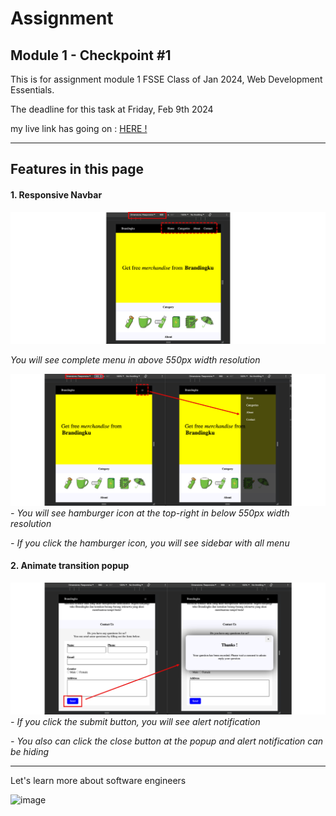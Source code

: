 # Assignment 
## Module 1 - Checkpoint #1

This is for assignment module 1 FSSE Class of Jan 2024, Web Development Essentials.

The deadline for this task at Friday, Feb 9th 2024

my live link has going on : [HERE !](https://revou-week0.netlify.app/)

---

## Features in this page

#### 1. Responsive Navbar
![image](./assets/images/readme/responsive_navbar.png)

_You will see complete menu in above 550px width resolution_

![image](./assets/images/readme/sidebar.png)
_- You will see hamburger icon at the top-right in below 550px width resolution_

_- If you click the hamburger icon, you will see sidebar with all menu_


#### 2. Animate transition popup
![image](./assets/images/readme/form_popup.png)
_- If you click the submit button, you will see alert notification_

_- You also can click the close button at the popup and alert notification can be hiding_

---

Let's learn more about software engineers

![image](https://static.vecteezy.com/system/resources/previews/000/180/260/non_2x/outstanding-set-of-software-engineers-vectors.jpg)


